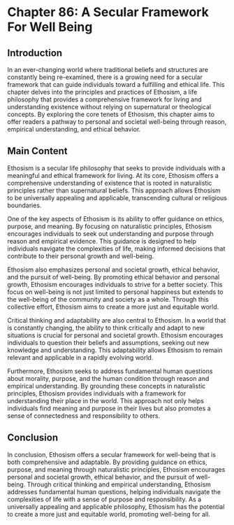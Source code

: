 # Chapter 86: A Secular Framework For Well Being

## Introduction

In an ever-changing world where traditional beliefs and structures are constantly being re-examined, there is a growing need for a secular framework that can guide individuals toward a fulfilling and ethical life. This chapter delves into the principles and practices of Ethosism, a life philosophy that provides a comprehensive framework for living and understanding existence without relying on supernatural or theological concepts. By exploring the core tenets of Ethosism, this chapter aims to offer readers a pathway to personal and societal well-being through reason, empirical understanding, and ethical behavior.

## Main Content

Ethosism is a secular life philosophy that seeks to provide individuals with a meaningful and ethical framework for living. At its core, Ethosism offers a comprehensive understanding of existence that is rooted in naturalistic principles rather than supernatural beliefs. This approach allows Ethosism to be universally appealing and applicable, transcending cultural or religious boundaries.

One of the key aspects of Ethosism is its ability to offer guidance on ethics, purpose, and meaning. By focusing on naturalistic principles, Ethosism encourages individuals to seek out understanding and purpose through reason and empirical evidence. This guidance is designed to help individuals navigate the complexities of life, making informed decisions that contribute to their personal growth and well-being.

Ethosism also emphasizes personal and societal growth, ethical behavior, and the pursuit of well-being. By promoting ethical behavior and personal growth, Ethosism encourages individuals to strive for a better society. This focus on well-being is not just limited to personal happiness but extends to the well-being of the community and society as a whole. Through this collective effort, Ethosism aims to create a more just and equitable world.

Critical thinking and adaptability are also central to Ethosism. In a world that is constantly changing, the ability to think critically and adapt to new situations is crucial for personal and societal growth. Ethosism encourages individuals to question their beliefs and assumptions, seeking out new knowledge and understanding. This adaptability allows Ethosism to remain relevant and applicable in a rapidly evolving world.

Furthermore, Ethosism seeks to address fundamental human questions about morality, purpose, and the human condition through reason and empirical understanding. By grounding these concepts in naturalistic principles, Ethosism provides individuals with a framework for understanding their place in the world. This approach not only helps individuals find meaning and purpose in their lives but also promotes a sense of connectedness and responsibility to others.

## Conclusion

In conclusion, Ethosism offers a secular framework for well-being that is both comprehensive and adaptable. By providing guidance on ethics, purpose, and meaning through naturalistic principles, Ethosism encourages personal and societal growth, ethical behavior, and the pursuit of well-being. Through critical thinking and empirical understanding, Ethosism addresses fundamental human questions, helping individuals navigate the complexities of life with a sense of purpose and responsibility. As a universally appealing and applicable philosophy, Ethosism has the potential to create a more just and equitable world, promoting well-being for all.